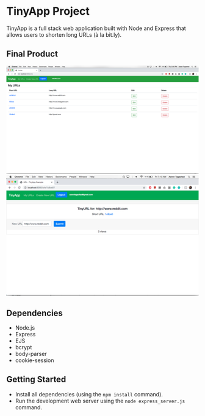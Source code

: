 # TinyApp Project

TinyApp is a full stack web application built with Node and Express that allows users to shorten long URLs (à la bit.ly).

## Final Product

!["URLS page"](https://github.com/atagadtad/tinyapp/blob/master/docs/:myURLS.png?raw=true)
!["View counter below URL page"](https://github.com/atagadtad/tinyapp/blob/master/docs/urls%20with%20views.png?raw=true)

## Dependencies

- Node.js
- Express
- EJS
- bcrypt
- body-parser
- cookie-session

## Getting Started

- Install all dependencies (using the `npm install` command).
- Run the development web server using the `node express_server.js` command.
